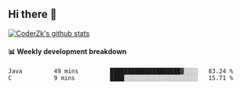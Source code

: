 ## Hi there 👋

[![CoderZk's github stats](https://github-readme-stats.vercel.app/api?username=zhoukuo123&show_icons=true&count_private=true)](https://github.com/anuraghazra/github-readme-stats)

#### :bar_chart: Weekly development breakdown

<!--START_SECTION:waka-->
```text
Java         49 mins         ████████████████████▓░░░░   83.24 % 
C            9 mins          ████░░░░░░░░░░░░░░░░░░░░░   15.71 % 
```
<!--END_SECTION:waka-->
